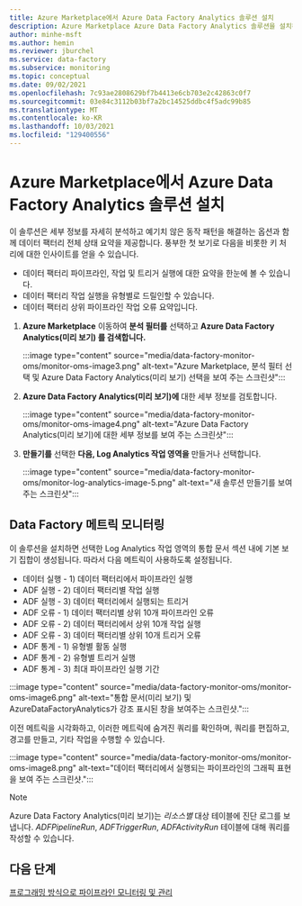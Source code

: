 ```yaml
---
title: Azure Marketplace에서 Azure Data Factory Analytics 솔루션 설치
description: Azure Marketplace Azure Data Factory Analytics 솔루션을 설치하는 방법을 알아봅니다.
author: minhe-msft
ms.author: hemin
ms.reviewer: jburchel
ms.service: data-factory
ms.subservice: monitoring
ms.topic: conceptual
ms.date: 09/02/2021
ms.openlocfilehash: 7c93ae2808629bf7b4413e6cb703e2c42863c0f7
ms.sourcegitcommit: 03e84c3112b03bf7a2bc14525ddbc4f5adc99b85
ms.translationtype: MT
ms.contentlocale: ko-KR
ms.lasthandoff: 10/03/2021
ms.locfileid: "129400556"
---
```

# <a name="install-azure-data-factory-analytics-solution-from-azure-marketplace"></a>Azure Marketplace에서 Azure Data Factory Analytics 솔루션 설치

이 솔루션은 세부 정보를 자세히 분석하고 예기치 않은 동작 패턴을 해결하는 옵션과 함께 데이터 팩터리 전체 상태 요약을 제공합니다. 풍부한 첫 보기로 다음을 비롯한 키 처리에 대한 인사이트를 얻을 수 있습니다.

* 데이터 팩터리 파이프라인, 작업 및 트리거 실행에 대한 요약을 한눈에 볼 수 있습니다.
* 데이터 팩터리 작업 실행을 유형별로 드릴인할 수 있습니다.
* 데이터 팩터리 상위 파이프라인 작업 오류 요약입니다.

1. **Azure Marketplace** 이동하여 **분석 필터를** 선택하고 **Azure Data Factory Analytics(미리 보기) 를 검색합니다.**

   :::image type="content" source="media/data-factory-monitor-oms/monitor-oms-image3.png" alt-text="Azure Marketplace, 분석 필터 선택 및 Azure Data Factory Analytics(미리 보기) 선택을 보여 주는 스크린샷":::

1. **Azure Data Factory Analytics(미리 보기)에** 대한 세부 정보를 검토합니다.

   :::image type="content" source="media/data-factory-monitor-oms/monitor-oms-image4.png" alt-text="Azure Data Factory Analytics(미리 보기)에 대한 세부 정보를 보여 주는 스크린샷":::

1. **만들기를** 선택한 **다음, Log Analytics 작업 영역을** 만들거나 선택합니다.

   :::image type="content" source="media/data-factory-monitor-oms/monitor-log-analytics-image-5.png" alt-text="새 솔루션 만들기를 보여 주는 스크린샷":::

## <a name="monitor-data-factory-metrics"></a>Data Factory 메트릭 모니터링

이 솔루션을 설치하면 선택한 Log Analytics 작업 영역의 통합 문서 섹션 내에 기본 보기 집합이 생성됩니다. 따라서 다음 메트릭이 사용하도록 설정됩니다.

* 데이터 실행 - 1) 데이터 팩터리에서 파이프라인 실행
* ADF 실행 - 2) 데이터 팩터리별 작업 실행
* ADF 실행 - 3) 데이터 팩터리에서 실행되는 트리거
* ADF 오류 - 1) 데이터 팩터리별 상위 10개 파이프라인 오류
* ADF 오류 - 2) 데이터 팩터리에서 상위 10개 작업 실행
* ADF 오류 - 3) 데이터 팩터리별 상위 10개 트리거 오류
* ADF 통계 - 1) 유형별 활동 실행
* ADF 통계 - 2) 유형별 트리거 실행
* ADF 통계 - 3) 최대 파이프라인 실행 기간

:::image type="content" source="media/data-factory-monitor-oms/monitor-oms-image6.png" alt-text="통합 문서(미리 보기) 및 AzureDataFactoryAnalytics가 강조 표시된 창을 보여주는 스크린샷.":::

이전 메트릭을 시각화하고, 이러한 메트릭에 숨겨진 쿼리를 확인하며, 쿼리를 편집하고, 경고를 만들고, 기타 작업을 수행할 수 있습니다.

:::image type="content" source="media/data-factory-monitor-oms/monitor-oms-image8.png" alt-text="데이터 팩터리에서 실행되는 파이프라인의 그래픽 표현을 보여 주는 스크린샷.":::

> [!NOTE]
> Azure Data Factory Analytics(미리 보기)는 _리소스별_ 대상 테이블에 진단 로그를 보냅니다. _ADFPipelineRun_, _ADFTriggerRun_, _ADFActivityRun_ 테이블에 대해 쿼리를 작성할 수 있습니다.

## <a name="next-steps"></a>다음 단계

[프로그래밍 방식으로 파이프라인 모니터링 및 관리](monitor-programmatically.md)
